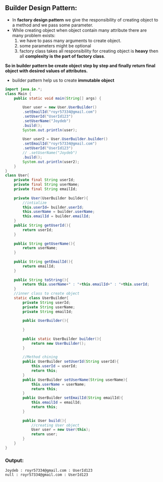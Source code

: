 ## Builder Design Pattern:
- In **factory design pattern** we give the responsibility of creating object to a method and we pass some parameter.
- While creating object when object contain many attribute there are many problem exists:
  1. we have to pass many arguments to create object.
  2. some parameters might be optional
  3. factory class takes all responsibility for creating object is **heavy** then all **complexity is the part of factory class**.

**So in builder pattern be create object step by step and finally return final object with desired values of attributes.**
- builder pattern help us to create **immutable object**

```java
import java.io.*;
class Main {
    public static void main(String[] args) {
       
        User user = new User.UserBuilder()
        .setEmailId("royr57334@gmail.com")
        .setUserId("UserId123")
        .setUserName("Joydeb")
        .build();
        System.out.println(user);
        
        User user2 = User.UserBuilder.builder()
        .setEmailId("royr57334@gmail.com")
        .setUserId("UserId123")
        // .setUserName("Joydeb")
        .build();
        System.out.println(user2);
    }
}
class User{
    private final String userId;
    private final String userName;
    private final String emailId;
    
    private User(UserBuilder builder){
        //intialize
        this.userId= builder.userId;
        this.userName = builder.userName;
        this.emailId = builder.emailId;
    }
    public String getUserId(){
        return userId;
    }
    
    public String getUserName(){
        return userName;
    }
    
    public String getEmailId(){
        return emailId;
    }
    
    public String toString(){
        return this.userName+" : "+this.emailId+" : "+this.userId;
    }
    //inner class to create object
    static class UserBuilder{
        private String userId;
        private String userName;
        private String emailId;
        
        public UserBuilder(){
            
        }
        
        public static UserBuilder builder(){
            return new UserBuilder();
        }
        
        //Method chining
        public UserBuilder setUserId(String userId){
            this.userId = userId;
            return this;
        }
        public UserBuilder setUserName(String userName){
            this.userName = userName;
            return this;
        }
        public UserBuilder setEmailId(String emailId){
            this.emailId = emailId;
            return this;
        }
        
        public User build(){
            //creating User object
            User user = new User(this);
            return user;
        }
    }
}
```
### Output:
```
Joydeb : royr57334@gmail.com : UserId123
null : royr57334@gmail.com : UserId123
```
